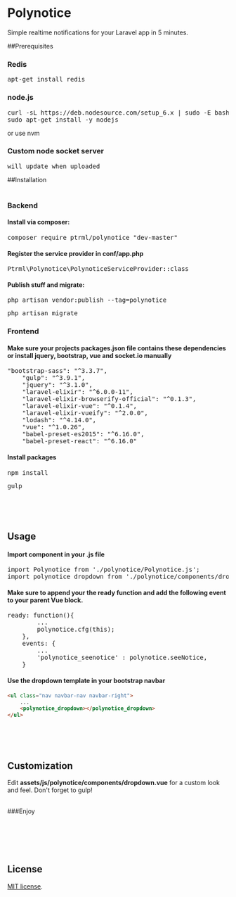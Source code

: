 # Polynotice
Simple realtime notifications for your Laravel app in 5 minutes.

##Prerequisites

### Redis
<pre>apt-get install redis</pre>
### node.js
<pre>curl -sL https://deb.nodesource.com/setup_6.x | sudo -E bash -
sudo apt-get install -y nodejs</pre>
or use nvm
### Custom node socket server
<pre>will update when uploaded</pre>

##Installation
<br><br>
### Backend
#### Install via composer:
<pre>composer require ptrml/polynotice "dev-master"</pre>

#### Register the service provider in <b>conf/app.php</b>
<pre>Ptrml\Polynotice\PolynoticeServiceProvider::class</pre>

#### Publish stuff and migrate:
<pre>php artisan vendor:publish --tag=polynotice</pre>
<pre>php artisan migrate</pre>

### Frontend
#### Make sure your projects <b>packages.json</b> file contains these dependencies or install jquery, bootstrap, vue and socket.io manually
<pre>"bootstrap-sass": "^3.3.7",
    "gulp": "^3.9.1",
    "jquery": "^3.1.0",
    "laravel-elixir": "^6.0.0-11",
    "laravel-elixir-browserify-official": "^0.1.3",
    "laravel-elixir-vue": "^0.1.4",
    "laravel-elixir-vueify": "^2.0.0",
    "lodash": "^4.14.0",
    "vue": "^1.0.26",
    "babel-preset-es2015": "^6.16.0",
    "babel-preset-react": "^6.16.0"</pre>
    
    
#### Install packages
  <pre>npm install</pre>
  <pre>gulp</pre>
<br><br><br>
## Usage
#### Import component in your .js file
<pre>import Polynotice from './polynotice/Polynotice.js';
import polynotice_dropdown from './polynotice/components/dropdown.vue';</pre>
#### Make sure to append your the ready function and add the following event to your parent Vue block.
<pre>ready: function(){
        ...
        polynotice.cfg(this);
    },
    events: {
        ...
        'polynotice_seenotice' : polynotice.seeNotice,
    }</pre>

#### Use the dropdown template in your bootstrap navbar
```html
<ul class="nav navbar-nav navbar-right">
    ...
    <polynotice_dropdown></polynotice_dropdown>
</ul>
```
<br><br><br>
## Customization
Edit <b>assets/js/polynotice/components/dropdown.vue</b> for a custom look and feel. 
Don't forget to gulp!

<br>
###Enjoy

<br><br><br><br>
## License

[MIT license](http://opensource.org/licenses/MIT).
